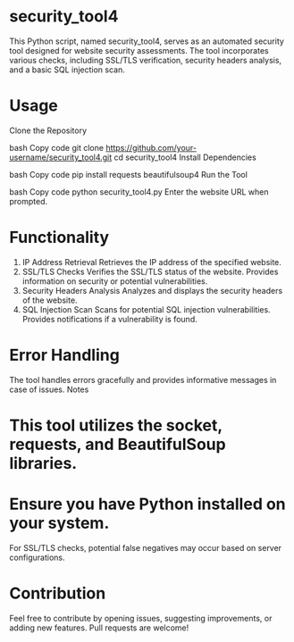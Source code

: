 # security_tool4
This Python script, named security_tool4, serves as an automated security tool designed for website security assessments. The tool incorporates various checks, including SSL/TLS verification, security headers analysis, and a basic SQL injection scan.

# Usage
Clone the Repository

bash
Copy code
git clone https://github.com/your-username/security_tool4.git
cd security_tool4
Install Dependencies

bash
Copy code
pip install requests beautifulsoup4
Run the Tool

bash
Copy code
python security_tool4.py
Enter the website URL when prompted.

# Functionality
1. IP Address Retrieval
Retrieves the IP address of the specified website.
2. SSL/TLS Checks
Verifies the SSL/TLS status of the website.
Provides information on security or potential vulnerabilities.
3. Security Headers Analysis
Analyzes and displays the security headers of the website.
4. SQL Injection Scan
Scans for potential SQL injection vulnerabilities.
Provides notifications if a vulnerability is found.
# Error Handling
The tool handles errors gracefully and provides informative messages in case of issues.
Notes
# This tool utilizes the socket, requests, and BeautifulSoup libraries.
# Ensure you have Python installed on your system.
For SSL/TLS checks, potential false negatives may occur based on server configurations.

# Contribution
Feel free to contribute by opening issues, suggesting improvements, or adding new features. Pull requests are welcome!




